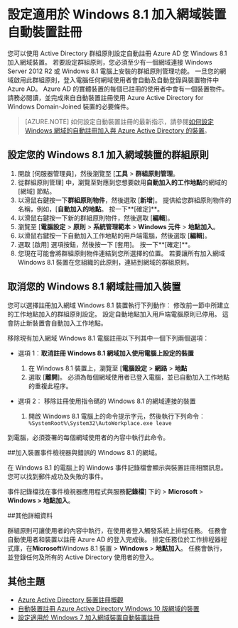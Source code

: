 <properties
    pageTitle="設定適用於 Windows 8.1 加入網域裝置自動裝置註冊 |Microsoft Azure"
    description=" 設定適用於 Windows 8.1 網域裝置自動註冊 Azure AD 的群組原則的步驟。 "
    services="active-directory"
    documentationCenter=""
    authors="femila"
    manager="swadhwa"
    editor=""/>

<tags
    ms.service="active-directory"
    ms.workload="identity"
    ms.tgt_pltfrm="na"
    ms.devlang="na"
    ms.topic="article"
    ms.date="09/21/2016"
    ms.author="Markvi"/>

# <a name="configure-automatic-device-registration-for-windows-81-domain-joined-devices"></a>設定適用於 Windows 8.1 加入網域裝置自動裝置註冊

您可以使用 Active Directory 群組原則設定自動註冊 Azure AD 您 Windows 8.1 加入網域裝置。 若要設定群組原則，您必須至少有一個網域連接 Windows Server 2012 R2 或 Windows 8.1 電腦上安裝的群組原則管理功能。 一旦您的網域啟用此群組原則，登入電腦任何網域使用者會自動及自動登錄與裝置物件中 Azure AD。 Azure AD 的實體裝置的每個已註冊的使用者中會有一個裝置物件。請務必閱讀，並完成來自自動裝置註冊使用 Azure Active Directory for Windows Domain-Joined 裝置的必要條件。

>[AZURE.NOTE]
 如何設定自動裝置註冊的最新指示，請參閱[如何設定 Windows 網域的自動註冊加入與 Azure Active Directory 的裝置](active-directory-conditional-access-automatic-device-registration-setup.md)。



## <a name="configure-the-group-policy-for-your-windows-81-domain-joined-devices"></a>設定您的 Windows 8.1 加入網域裝置的群組原則

1. 開啟 [伺服器管理員]，然後瀏覽至 [**工具** > **群組原則管理**。
2. 從群組原則管理] 中，瀏覽至對應到您想要啟用**自動加入的工作地點**的網域的 [網域] 節點。
3. 以滑鼠右鍵按一下**群組原則物件**，然後選取 [**新增**]。 提供給您群組原則物件的名稱，例如，[**自動加入的地點**。 按一下**[確定]**。
4. 以滑鼠右鍵按一下新的群組原則物件，然後選取 [**編輯**]。
5. 瀏覽至 [**電腦設定** > **原則** > **系統管理範本** > **Windows 元件** > **地點加入**。
6. 以滑鼠右鍵按一下自動加入工作地點的用戶端電腦，然後選取 [**編輯**]。
7. 選取 [啟用] 選項按鈕，然後按一下 [套用]。 按一下**[確定]**。
8. 您現在可能會將群組原則物件連結到您所選擇的位置。 若要讓所有加入網域 Windows 8.1 裝置在您組織的此原則，連結到網域的群組原則。

## <a name="unregistering-your-windows-81-domain-joined-devices"></a>取消您的 Windows 8.1 網域註冊加入裝置

您可以選擇註冊加入網域 Windows 8.1 裝置執行下列動作︰ 修改前一節中所建立的工作地點加入的群組原則設定。 設定自動地點加入用戶端電腦原則已停用。 這會防止新裝置會自動加入工作地點。

移除現有加入網域 Windows 8.1 電腦註冊以下列其中一個下列兩個選項︰

* 選項 1︰**取消註冊 Windows 8.1 網域加入使用電腦上設定的裝置**
  1. 在 Windows 8.1 裝置上，瀏覽至 [**電腦設定** > **網路** > **地點**
  2. 選取 [**離開**]。
必須為每個網域使用者已登入電腦，並已自動加入工作地點的重複此程序。

* 選項 2︰ 移除註冊使用指令碼的 Windows 8.1 的網域連接的裝置
    1. 開啟 Windows 8.1 電腦上的命令提示字元，然後執行下列命令︰` %SystemRoot%\System32\AutoWorkplace.exe leave`
   
到電腦，必須簽署的每個網域使用者的內容中執行此命令。

##<a name="event-viewer--errors-for-windows-81-domain-joined-devices"></a>加入裝置事件檢視器與錯誤的 Windows 8.1 的網域。

在 Windows 8.1 的電腦上的 Windows 事件記錄檔會顯示與裝置註冊相關訊息。 您可以找到郵件成功及失敗的事件。 

事件記錄檔找在事件檢視器應用程式與服務**記錄檔**] 下的 > **Microsoft** > **Windows > 地點加入**。

##<a name="additional-details"></a>其他詳細資料

群組原則可讓使用者的內容中執行，在使用者登入觸發系統上排程任務。 任務會自動使用者和裝置以註冊 Azure AD 的登入完成後。 排定任務位於工作排程器程式庫，在**Microsoft**Windows 8.1 裝置 > **Windows** > **地點加入**。 任務會執行，並登錄任何及所有的 Active Directory 使用者的登入。 

## <a name="additional-topics"></a>其他主題
- [Azure Active Directory 裝置註冊概觀](active-directory-conditional-access-device-registration-overview.md)
- [自動裝置註冊 Azure Active Directory Windows 10 版網域的裝置](active-directory-conditional-access-automatic-device-registration.md)
- [設定適用於 Windows 7 加入網域裝置自動裝置註冊](active-directory-conditional-access-automatic-device-registration-windows7.md)

